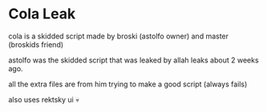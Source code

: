 # Cola Leak

cola is a skidded script made by broski (astolfo owner) and master (broskids friend)


astolfo was the skidded script that was leaked by allah leaks about 2 weeks ago.








all the extra files are from him trying to make a good script (always fails)



also uses rektsky ui :skull:
